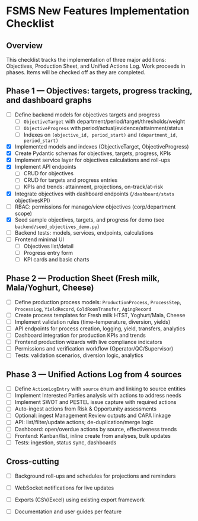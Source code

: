# FSMS New Features Implementation Checklist

## Overview
This checklist tracks the implementation of three major additions: Objectives, Production Sheet, and Unified Actions Log. Work proceeds in phases. Items will be checked off as they are completed.

## Phase 1 — Objectives: targets, progress tracking, and dashboard graphs

- [ ] Define backend models for objectives targets and progress
  - [ ] `ObjectiveTarget` with department/period/target/thresholds/weight
  - [ ] `ObjectiveProgress` with period/actual/evidence/attainment/status
  - [ ] Indexes on `(objective_id, period_start)` and `(department_id, period_start)`
- [x] Implemented models and indexes (ObjectiveTarget, ObjectiveProgress)
- [x] Create Pydantic schemas for objectives, targets, progress, KPIs
- [x] Implement service layer for objectives calculations and roll-ups
- [x] Implement API endpoints
  - [ ] CRUD for objectives
  - [ ] CRUD for targets and progress entries
  - [ ] KPIs and trends: attainment, projections, on-track/at-risk
- [x] Integrate objectives with dashboard endpoints (`/dashboard/stats` objectivesKPI)
- [ ] RBAC: permissions for manage/view objectives (corp/department scope)
- [x] Seed sample objectives, targets, and progress for demo (see `backend/seed_objectives_demo.py`)
- [ ] Backend tests: models, services, endpoints, calculations
- [ ] Frontend minimal UI
  - [ ] Objectives list/detail
  - [ ] Progress entry form
  - [ ] KPI cards and basic charts

## Phase 2 — Production Sheet (Fresh milk, Mala/Yoghurt, Cheese)

- [ ] Define production process models: `ProductionProcess`, `ProcessStep`, `ProcessLog`, `YieldRecord`, `ColdRoomTransfer`, `AgingRecord`
- [ ] Create process templates for Fresh milk HTST, Yoghurt/Mala, Cheese
- [ ] Implement validation rules (time–temperature, diversion, yields)
- [ ] API endpoints for process creation, logging, yield, transfers, analytics
- [ ] Dashboard integration for production KPIs and trends
- [ ] Frontend production wizards with live compliance indicators
- [ ] Permissions and verification workflow (Operator/QC/Supervisor)
- [ ] Tests: validation scenarios, diversion logic, analytics

## Phase 3 — Unified Actions Log from 4 sources

- [ ] Define `ActionLogEntry` with `source` enum and linking to source entities
- [ ] Implement Interested Parties analysis with actions to address needs
- [ ] Implement SWOT and PESTEL issue capture with required actions
- [ ] Auto-ingest actions from Risk & Opportunity assessments
- [ ] Optional: ingest Management Review outputs and CAPA linkage
- [ ] API: list/filter/update actions; de-duplication/merge logic
- [ ] Dashboard: open/overdue actions by source, effectiveness trends
- [ ] Frontend: Kanban/list, inline create from analyses, bulk updates
- [ ] Tests: ingestion, status sync, dashboards

## Cross-cutting

- [ ] Background roll-ups and schedules for projections and reminders
- [ ] WebSocket notifications for live updates
- [ ] Exports (CSV/Excel) using existing export framework
- [ ] Documentation and user guides per feature

